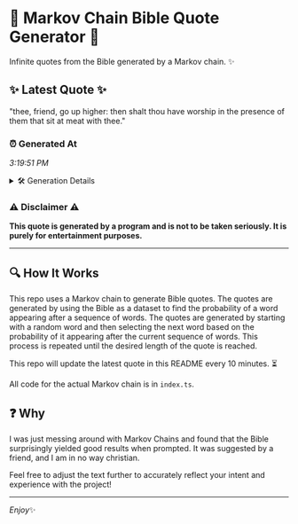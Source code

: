 # 📖 Markov Chain Bible Quote Generator 📖

Infinite quotes from the Bible generated by a Markov chain. ✨

## ✨ Latest Quote ✨
"thee, friend, go up higher: then shalt thou have worship in the presence of them that sit at meat with thee."

### ⏰ Generated At
*3:19:51 PM*

<details>
    <summary>🛠️ Generation Details</summary>
    <p>
        <strong>🌱 Seed:</strong> thee,<br>
        <strong>🔄 Iterations:</strong> 20<br>
        <strong>📜 Context History:</strong><br>[ thee, ]: friend,<br>[ thee,, friend, ]: go<br>[ thee,, friend,, go ]: up<br>[ thee,, friend,, go, up ]: higher:<br>[ thee,, friend,, go, up, higher: ]: then<br>[ thee,, friend,, go, up, higher:, then ]: shalt<br>[ friend,, go, up, higher:, then, shalt ]: thou<br>[ go, up, higher:, then, shalt, thou ]: have<br>[ up, higher:, then, shalt, thou, have ]: worship<br>[ higher:, then, shalt, thou, have, worship ]: in<br>[ then, shalt, thou, have, worship, in ]: the<br>[ shalt, thou, have, worship, in, the ]: presence<br>[ thou, have, worship, in, the, presence ]: of<br>[ have, worship, in, the, presence, of ]: them<br>[ worship, in, the, presence, of, them ]: that<br>[ in, the, presence, of, them, that ]: sit<br>[ the, presence, of, them, that, sit ]: at<br>[ presence, of, them, that, sit, at ]: meat<br>[ of, them, that, sit, at, meat ]: with<br>[ them, that, sit, at, meat, with ]: thee.<br>
    </p>
</details>

### ⚠️ Disclaimer ⚠️
**This quote is generated by a program and is not to be taken seriously. It is purely for entertainment purposes.**

---

## 🔍 How It Works

This repo uses a Markov chain to generate Bible quotes. The quotes are generated by using the Bible as a dataset to find the probability of a word appearing after a sequence of words. The quotes are generated by starting with a random word and then selecting the next word based on the probability of it appearing after the current sequence of words. This process is repeated until the desired length of the quote is reached.

This repo will update the latest quote in this README every 10 minutes. ⏳

All code for the actual Markov chain is in `index.ts`.

## ❓ Why

I was just messing around with Markov Chains and found that the Bible surprisingly yielded good results when prompted. 
It was suggested by a friend, and I am in no way christian.

Feel free to adjust the text further to accurately reflect your intent and experience with the project!

---

*Enjoy*✨
